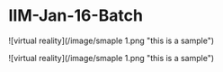 # IIM-Jan-16-Batch

![virtual reality](/image/smaple 1.png "this is a sample")


![virtual reality](/image/smaple 1.png "this is a sample")

